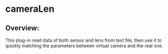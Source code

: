 # cameraLen

Overview:
-----
  This plug-in read data of both sensor and lens from text file, then use it to quickly matching the parameters between virtual camera and the real one.
